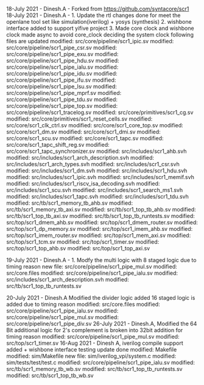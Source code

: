 
18-July 2021 - Dinesh.A - Forked from https://github.com/syntacore/scr1
18-July 2021 - Dinesh.A - 1. Update the rtl changes done for meet the openlane tool set
                          like simulation(iverilog) + yosys (synthesis)
                          2. wishbone interface added to support yifive project 
                          3. Made core clock and wishbone clock made async to avoid
                             core_clock deciding the system clock
                          following files are updated
                         	modified:   src/core/pipeline/scr1_ipic.sv
                         	modified:   src/core/pipeline/scr1_pipe_csr.sv
                         	modified:   src/core/pipeline/scr1_pipe_exu.sv
                         	modified:   src/core/pipeline/scr1_pipe_hdu.sv
                         	modified:   src/core/pipeline/scr1_pipe_ialu.sv
                         	modified:   src/core/pipeline/scr1_pipe_idu.sv
                         	modified:   src/core/pipeline/scr1_pipe_ifu.sv
                         	modified:   src/core/pipeline/scr1_pipe_lsu.sv
                         	modified:   src/core/pipeline/scr1_pipe_mprf.sv
                         	modified:   src/core/pipeline/scr1_pipe_tdu.sv
                         	modified:   src/core/pipeline/scr1_pipe_top.sv
                         	modified:   src/core/pipeline/scr1_tracelog.sv
                         	modified:   src/core/primitives/scr1_cg.sv
                         	modified:   src/core/primitives/scr1_reset_cells.sv
                         	modified:   src/core/scr1_clk_ctrl.sv
                         	modified:   src/core/scr1_core_top.sv
                         	modified:   src/core/scr1_dm.sv
                         	modified:   src/core/scr1_dmi.sv
                         	modified:   src/core/scr1_scu.sv
                         	modified:   src/core/scr1_tapc.sv
                         	modified:   src/core/scr1_tapc_shift_reg.sv
                         	modified:   src/core/scr1_tapc_synchronizer.sv
                         	modified:   src/includes/scr1_ahb.svh
                         	modified:   src/includes/scr1_arch_description.svh
                         	modified:   src/includes/scr1_arch_types.svh
                         	modified:   src/includes/scr1_csr.svh
                         	modified:   src/includes/scr1_dm.svh
                         	modified:   src/includes/scr1_hdu.svh
                         	modified:   src/includes/scr1_ipic.svh
                         	modified:   src/includes/scr1_memif.svh
                         	modified:   src/includes/scr1_riscv_isa_decoding.svh
                         	modified:   src/includes/scr1_scu.svh
                         	modified:   src/includes/scr1_search_ms1.svh
                         	modified:   src/includes/scr1_tapc.svh
                         	modified:   src/includes/scr1_tdu.svh
                         	modified:   src/tb/scr1_memory_tb_ahb.sv
                         	modified:   src/tb/scr1_memory_tb_axi.sv
                         	modified:   src/tb/scr1_top_tb_ahb.sv
                         	modified:   src/tb/scr1_top_tb_axi.sv
                         	modified:   src/tb/scr1_top_tb_runtests.sv
                         	modified:   src/top/scr1_dmem_ahb.sv
                         	modified:   src/top/scr1_dmem_router.sv
                         	modified:   src/top/scr1_dp_memory.sv
                         	modified:   src/top/scr1_imem_ahb.sv
                         	modified:   src/top/scr1_imem_router.sv
                         	modified:   src/top/scr1_mem_axi.sv
                         	modified:   src/top/scr1_tcm.sv
                         	modified:   src/top/scr1_timer.sv
                         	modified:   src/top/scr1_top_ahb.sv
                         	modified:   src/top/scr1_top_axi.sv


19-July 2021 - Dinesh.A - 1. Modfy the multi logic with 8 staged logic due to timing reason
        new file:   src/core/pipeline/scr1_pipe_mul.sv
        modified:   src/core.files
	modified:   src/core/pipeline/scr1_pipe_ialu.sv
	modified:   src/includes/scr1_arch_description.svh
	modified:   src/tb/scr1_top_tb_runtests.sv

20-July 2021 - Dinesh.A  Modified the divider logic added 16 staged logic is added due to timing reason
	modified:   src/core.files
	modified:   src/core/pipeline/scr1_pipe_ialu.sv
	modified:   src/core/pipeline/scr1_pipe_mul.sv
        modified:   src/core/pipeline/scr1_pipe_div.sv
26-July 2021 - Dinesh.A, Modified the 64 Bit additional logic for 2's complement is broken into 32bit addition for timing reason
	modified:   src/core/pipeline/scr1_pipe_mul.sv
	modified:   src/top/scr1_timer.sv
16-Aug 2021 - Dinesh A, iverilog compile support added + wishbone interface testing update done
	modified:   Makefile
	modified:   sim/Makefile
	new file:   sim/iverilog_vpi/system.c
	modified:   sim/tests/test/test.c
	modified:   src/core/pipeline/scr1_pipe_ialu.sv
	modified:   src/tb/scr1_memory_tb_wb.sv
	modified:   src/tb/scr1_top_tb_runtests.sv
	modified:   src/tb/scr1_top_tb_wb.sv
     

